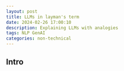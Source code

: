 ```yaml
---
layout: post
title: LLMs in layman's term
date: 2024-02-26 17:00:10
description: Explaining LLMs with analogies
tags: NLP GenAI 
categories: non-technical
---
```


## Intro

